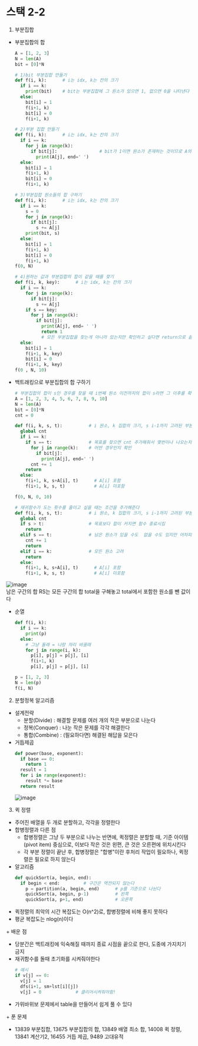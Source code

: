 # 스택 2-2
1. 부분집합
- 부분집합의 합
  ```python
  A = [1, 2, 3]
  N = len(A)
  bit = [0]*N

  # 1)bit 부분집합 만들기
  def f(i, k):      # i는 idx, k는 칸의 크기
    if i == k:
      print(bit)    # bit는 부분집합에 그 원소가 있으면 1, 없으면 0을 나타낸다
    else:
      bit[i] = 1
      f(i+1, k)
      bit[i] = 0
      f(i+1, k) 

  # 2)부분 집합 만들기
  def f(i, k):      # i는 idx, k는 칸의 크기
    if i == k:
      for j in range(k):
        if bit[j]:                # bit가 1이면 원소가 존재하는 것이므로 A의 i자리 프린트
          print(A[j], end=' ')
    else:
      bit[i] = 1
      f(i+1, k)
      bit[i] = 0
      f(i+1, k) 

  # 3)부분집합 원소들의 합 구하기
  def f(i, k):      # i는 idx, k는 칸의 크기
    if i == k:
      s = 0
      for j in range(k):
        if bit[j]:                
          s += A[j]
      print(bit, s)
    else:
      bit[i] = 1
      f(i+1, k)
      bit[i] = 0
      f(i+1, k)
  f(0, N)

  # 4)원하는 값과 부분집합의 합이 같을 때를 찾기
  def f(i, k, key):      # i는 idx, k는 칸의 크기
    if i == k:
      for j in range(k):
        if bit[j]:                
          s += A[j]
      if s == key:
        for j in range(k):
          if bit[j]:
            print(A[j], end= ' ')
            return 1    
            # 모든 부분집합을 찾는게 아니라 있는지만 확인하고 싶다면 return으로 끝내준다 
    else:
      bit[i] = 1
      f(i+1, k, key)
      bit[i] = 0
      f(i+1, k, key)
  f(0 , N, 10)
  ```
- 백트래킹으로 부분집합의 합 구하기
  ```python
  # 부분집합의 합이 s인 경우를 찾을 때 i번째 원소 이전까지의 합이 s라면 그 이후를 확인 할 필요가 없다
  A = [1, 2, 3, 4, 5, 6, 7, 8, 9, 10]
  N = len(A)
  bit = [0]*N
  cnt = 0
  
  def f(i, k, s, t):          # i 원소, k 집합의 크기, s i-1까지 고려된 부분집합의 합, t 목표
    global cnt
    if i == k:
      if s == t:              # 목표를 찾으면 cnt 추가해줘서 몇번이나 나오는지 확인
        for j in range(k):    # 어떤 경우인지 확인
          if bit[j]:
            print(A[j], end=' ')      
        cnt += 1
      return
    else:
      f(i+1, k, s+A[i], t)      # A[i] 포함
      f(i+1, k, s, t)           # A[i] 미포함

  f(0, N, 0, 10)

  # 재귀함수가 도는 횟수를 줄이고 싶을 때는 조건을 추가해준다
  def f(i, k, s, t):          # i 원소, k 집합의 크기, s i-1까지 고려된 부분집합의 합, t 목표
    global cnt
    if s > t:                 # 목표보다 합이 커지면 함수 종료시킴
      return
    elif s == t:              # 남은 원소가 있을 수도  없을 수도 있지만 어차피 뒤로 더 갈 필요 없다
      cnt += 1
      return
    elif i == k:              # 모든 원소 고려
      return
    else:
      f(i+1, k, s+A[i], t)      # A[i] 포함
      f(i+1, k, s, t)           # A[i] 미포함
  ```

![image](https://user-images.githubusercontent.com/122499274/219235633-5342f7f8-449e-449d-bc55-9c1ed38e0ad0.png)  
남은 구간의 합 RS는 모든 구간의 합 total을 구해놓고 total에서 포함한 원소를 뺀 값이다
- 순열
  ```python
  def f(i, k):
    if i == k:
      print(p)
    else:
      # 그냥 둘래 = 나랑 자리 바꿀래
      for j in range(i, k):        
        p[i], p[j] = p[j], [i]
        f(i+1, k)
        p[i], p[j] = p[j], [i]

  p = [1, 2, 3]
  N = len(p)
  f(i, N)
  ```

2. 분할정복 알고리즘
- 설계전략
  - 분할(Divide) : 해결할 문제를 여러 개의 작은 부분으로 나눈다
  - 정복(Conquer) : 나눈 작은 문제를 각각 해결한다
  - 통합(Combine) : (필요하다면) 해결된 해답을 모은다
- 거듭제곱
  ```python
  def power(base, exponent):
    if base == 0:
      return 1
    result = 1
    for i in range(exponent):
      result *= base
    return result
  ```
  ![image](https://user-images.githubusercontent.com/122499274/219243011-dc903de5-a078-4d92-9f50-894979324491.png)

3. 퀵 정렬
- 주어진 배열을 두 개로 분할하고, 각각을 정렬한다
- 합병정렬과 다른 점
  - 합병정렬은 그냥 두 부분으로 나누는 반면에, 퀵정렬은 분할할 때, 기준 아이템(pivot item) 중심으로, 이보다 작은 것은 왼편, 큰 것은 오른편에 위치시킨다
  - 각 부분 정렬이 끝난 후, 합병정렬은 "합병"이란 후처리 작업이 필요하나, 퀵정렬은 필요로 하지 않는다
- 알고리즘
  ```python
  def quickSort(a, begin, end):
    if begin < end:         # 구간은 역전되지 않는다
      p = partition(a, begin, end)      # p를 기준으로 나뉜다
      quickSort(a, begin, p-1)          # 왼쪽
      quickSort(a, p+1, end)            # 오른쪽
  ```
- 퀵정렬의 최악의 시간 복잡도는 O(n^2)로, 합병정렬에 비해 좋지 못하다
- 평균 복잡도는 nlog(n)이다



\+ 배운 점
- 당분간은 백트래킹에 익숙해질 때까지 종료 시점을 끝으로 한다, 도중에 가지치기 금지
- 재귀함수를 돌때 초기화를 시켜줘야한다
  ```python
  # 예시
  if v[j] == 0:
    v[j] = 1
    dfs(i+1, sm+lst[i][j])
    v[j] = 0             # 클리어시켜줘야함!
  ```
- 가위바위보 문제에서 table을 만들어서 쉽게 풀 수 있다 

\+ 푼 문제
- 13839 부분집합, 13675 부분집합의 합, 13849 배열 최소 합, 14008 퀵 정렬, 13841 계산기2, 16455 거듭 제곱, 9489 고대유적
